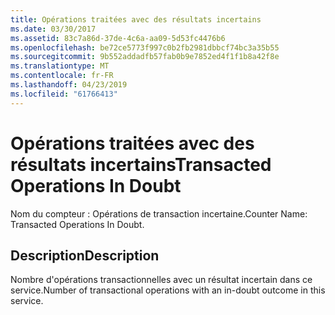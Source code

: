 ```yaml
---
title: Opérations traitées avec des résultats incertains
ms.date: 03/30/2017
ms.assetid: 83c7a86d-37de-4c6a-aa09-5d53fc4476b6
ms.openlocfilehash: be72ce5773f997c0b2fb2981dbbcf74bc3a35b55
ms.sourcegitcommit: 9b552addadfb57fab0b9e7852ed4f1f1b8a42f8e
ms.translationtype: MT
ms.contentlocale: fr-FR
ms.lasthandoff: 04/23/2019
ms.locfileid: "61766413"
---
```

# <a name="transacted-operations-in-doubt"></a><span data-ttu-id="f0dec-102">Opérations traitées avec des résultats incertains</span><span class="sxs-lookup"><span data-stu-id="f0dec-102">Transacted Operations In Doubt</span></span>
<span data-ttu-id="f0dec-103">Nom du compteur : Opérations de transaction incertaine.</span><span class="sxs-lookup"><span data-stu-id="f0dec-103">Counter Name: Transacted Operations In Doubt.</span></span>  
  
## <a name="description"></a><span data-ttu-id="f0dec-104">Description</span><span class="sxs-lookup"><span data-stu-id="f0dec-104">Description</span></span>  
 <span data-ttu-id="f0dec-105">Nombre d'opérations transactionnelles avec un résultat incertain dans ce service.</span><span class="sxs-lookup"><span data-stu-id="f0dec-105">Number of transactional operations with an in-doubt outcome in this service.</span></span>
